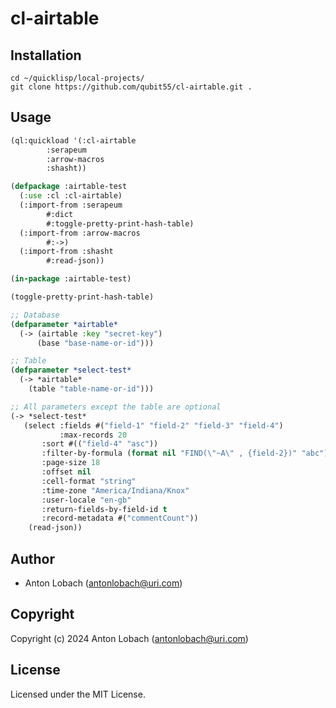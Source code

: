 # cl-airtable

## Installation

```
cd ~/quicklisp/local-projects/
git clone https://github.com/qubit55/cl-airtable.git .
```

## Usage
```lisp
(ql:quickload '(:cl-airtable
		:serapeum
		:arrow-macros
		:shasht))

(defpackage :airtable-test
  (:use :cl :cl-airtable)
  (:import-from :serapeum
		#:dict
		#:toggle-pretty-print-hash-table)
  (:import-from :arrow-macros
		#:->)
  (:import-from :shasht
		#:read-json))

(in-package :airtable-test)

(toggle-pretty-print-hash-table)

;; Database
(defparameter *airtable*
  (-> (airtable :key "secret-key")
      (base "base-name-or-id")))

;; Table 
(defparameter *select-test*
  (-> *airtable*
    (table "table-name-or-id")))

;; All parameters except the table are optional
(-> *select-test*
   (select :fields #("field-1" "field-2" "field-3" "field-4")
      	   :max-records 20
	   :sort #(("field-4" "asc"))
	   :filter-by-formula (format nil "FIND(\"~A\" , {field-2})" "abc")
	   :page-size 18
	   :offset nil
	   :cell-format "string"
	   :time-zone "America/Indiana/Knox"
	   :user-locale "en-gb"
	   :return-fields-by-field-id t
	   :record-metadata #("commentCount"))
    (read-json))
```

## Author

* Anton Lobach (antonlobach@uri.com)

## Copyright

Copyright (c) 2024 Anton Lobach (antonlobach@uri.com)

## License

Licensed under the MIT License.
